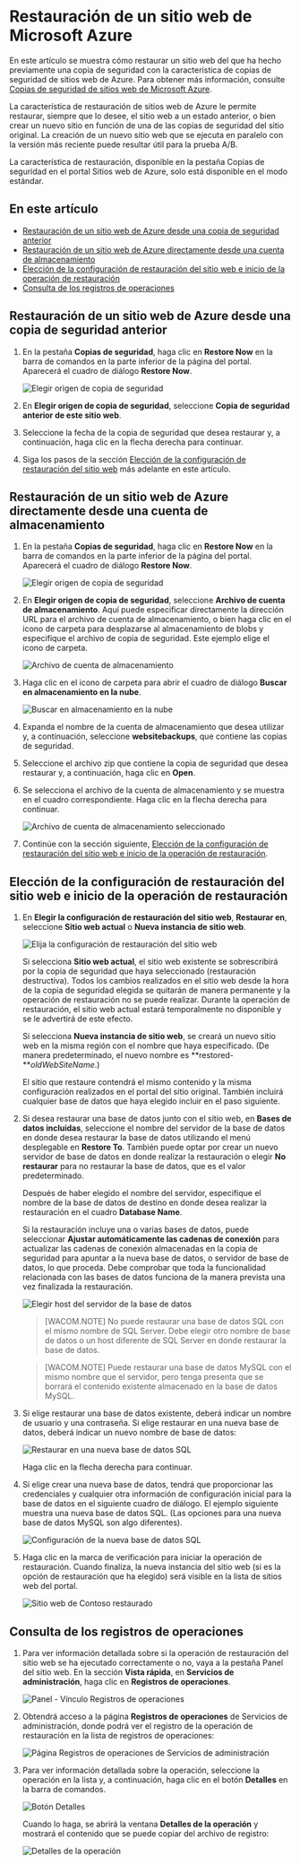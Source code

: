 <properties linkid="web-sites-restore" urlDisplayName="Restore a Microsoft Azure website" pageTitle="Restore a Microsoft Azure website" metaKeywords="Azure Websites, Restore, restoring" description="Learn how to restore your Azure websites from backup." metaCanonical="" services="web-sites" documentationCenter="" title="Restore a Microsoft Azure website" authors="cephalin"  solutions="" writer="cephalin" manager="wpickett" editor="mollybos"  />

<tags ms.service="web-sites" ms.workload="web" ms.tgt_pltfrm="na" ms.devlang="na" ms.topic="article" ms.date="01/01/1900" ms.author="cephalin" />

# Restauración de un sitio web de Microsoft Azure

En este artículo se muestra cómo restaurar un sitio web del que ha hecho previamente una copia de seguridad con la característica de copias de seguridad de sitios web de Azure. Para obtener más información, consulte [Copias de seguridad de sitios web de Microsoft Azure][Copias de seguridad de sitios web de Microsoft Azure].

La característica de restauración de sitios web de Azure le permite restaurar, siempre que lo desee, el sitio web a un estado anterior, o bien crear un nuevo sitio en función de una de las copias de seguridad del sitio original. La creación de un nuevo sitio web que se ejecuta en paralelo con la versión más reciente puede resultar útil para la prueba A/B.

La característica de restauración, disponible en la pestaña Copias de seguridad en el portal Sitios web de Azure, solo está disponible en el modo estándar.

## En este artículo

-   [Restauración de un sitio web de Azure desde una copia de seguridad anterior][Restauración de un sitio web de Azure desde una copia de seguridad anterior]
-   [Restauración de un sitio web de Azure directamente desde una cuenta de almacenamiento][Restauración de un sitio web de Azure directamente desde una cuenta de almacenamiento]
-   [Elección de la configuración de restauración del sitio web e inicio de la operación de restauración][Elección de la configuración de restauración del sitio web e inicio de la operación de restauración]
-   [Consulta de los registros de operaciones][Consulta de los registros de operaciones]

<a name="PreviousBackup"></a>

## Restauración de un sitio web de Azure desde una copia de seguridad anterior

1.  En la pestaña **Copias de seguridad**, haga clic en **Restore Now** en la barra de comandos en la parte inferior de la página del portal. Aparecerá el cuadro de diálogo **Restore Now**.

    ![Elegir origen de copia de seguridad][Elegir origen de copia de seguridad]

2.  En **Elegir origen de copia de seguridad**, seleccione **Copia de seguridad anterior de este sitio web**.
3.  Seleccione la fecha de la copia de seguridad que desea restaurar y, a continuación, haga clic en la flecha derecha para continuar.
4.  Siga los pasos de la sección [Elección de la configuración de restauración del sitio web][Elección de la configuración de restauración del sitio web e inicio de la operación de restauración] más adelante en este artículo.

<a name="StorageAccount"></a>

## Restauración de un sitio web de Azure directamente desde una cuenta de almacenamiento

1.  En la pestaña **Copias de seguridad**, haga clic en **Restore Now** en la barra de comandos en la parte inferior de la página del portal. Aparecerá el cuadro de diálogo **Restore Now**.

    ![Elegir origen de copia de seguridad][Elegir origen de copia de seguridad]

2.  En **Elegir origen de copia de seguridad**, seleccione **Archivo de cuenta de almacenamiento**. Aquí puede especificar directamente la dirección URL para el archivo de cuenta de almacenamiento, o bien haga clic en el icono de carpeta para desplazarse al almacenamiento de blobs y especifique el archivo de copia de seguridad. Este ejemplo elige el icono de carpeta.

    ![Archivo de cuenta de almacenamiento][Archivo de cuenta de almacenamiento]

3.  Haga clic en el icono de carpeta para abrir el cuadro de diálogo **Buscar en almacenamiento en la nube**.

    ![Buscar en almacenamiento en la nube][Buscar en almacenamiento en la nube]

4.  Expanda el nombre de la cuenta de almacenamiento que desea utilizar y, a continuación, seleccione **websitebackups**, que contiene las copias de seguridad.
5.  Seleccione el archivo zip que contiene la copia de seguridad que desea restaurar y, a continuación, haga clic en **Open**.
6.  Se selecciona el archivo de la cuenta de almacenamiento y se muestra en el cuadro correspondiente. Haga clic en la flecha derecha para continuar.

    ![Archivo de cuenta de almacenamiento seleccionado][Archivo de cuenta de almacenamiento seleccionado]

7.  Continúe con la sección siguiente, [Elección de la configuración de restauración del sitio web e inicio de la operación de restauración][Elección de la configuración de restauración del sitio web e inicio de la operación de restauración].

<a name="RestoreSettings"></a>

## Elección de la configuración de restauración del sitio web e inicio de la operación de restauración

1.  En **Elegir la configuración de restauración del sitio web**, **Restaurar en**, seleccione **Sitio web actual** o **Nueva instancia de sitio web**.

    ![Elija la configuración de restauración del sitio web][Elija la configuración de restauración del sitio web]

    Si selecciona **Sitio web actual**, el sitio web existente se sobrescribirá por la copia de seguridad que haya seleccionado (restauración destructiva). Todos los cambios realizados en el sitio web desde la hora de la copia de seguridad elegida se quitarán de manera permanente y la operación de restauración no se puede realizar. Durante la operación de restauración, el sitio web actual estará temporalmente no disponible y se le advertirá de este efecto.

    Si selecciona **Nueva instancia de sitio web**, se creará un nuevo sitio web en la misma región con el nombre que haya especificado. (De manera predeterminado, el nuevo nombre es **restored-***oldWebSiteName*.)

    El sitio que restaure contendrá el mismo contenido y la misma configuración realizados en el portal del sitio original. También incluirá cualquier base de datos que haya elegido incluir en el paso siguiente.

2.  Si desea restaurar una base de datos junto con el sitio web, en **Bases de datos incluidas**, seleccione el nombre del servidor de la base de datos en donde desea restaurar la base de datos utilizando el menú desplegable en **Restore To**. También puede optar por crear un nuevo servidor de base de datos en donde realizar la restauración o elegir **No restaurar** para no restaurar la base de datos, que es el valor predeterminado.

    Después de haber elegido el nombre del servidor, especifique el nombre de la base de datos de destino en donde desea realizar la restauración en el cuadro **Database Name**.

    Si la restauración incluye una o varias bases de datos, puede seleccionar **Ajustar automáticamente las cadenas de conexión** para actualizar las cadenas de conexión almacenadas en la copia de seguridad para apuntar a la nueva base de datos, o servidor de base de datos, lo que proceda. Debe comprobar que toda la funcionalidad relacionada con las bases de datos funciona de la manera prevista una vez finalizada la restauración.

    ![Elegir host del servidor de la base de datos][Elegir host del servidor de la base de datos]

    > [WACOM.NOTE] No puede restaurar una base de datos SQL con el mismo nombre de SQL Server. Debe elegir otro nombre de base de datos o un host diferente de SQL Server en donde restaurar la base de datos.

    > [WACOM.NOTE] Puede restaurar una base de datos MySQL con el mismo nombre que el servidor, pero tenga presenta que se borrará el contenido existente almacenado en la base de datos MySQL.

3.  Si elige restaurar una base de datos existente, deberá indicar un nombre de usuario y una contraseña. Si elige restaurar en una nueva base de datos, deberá indicar un nuevo nombre de base de datos:

    ![Restaurar en una nueva base de datos SQL][Restaurar en una nueva base de datos SQL]

    Haga clic en la flecha derecha para continuar.

4.  Si elige crear una nueva base de datos, tendrá que proporcionar las credenciales y cualquier otra información de configuración inicial para la base de datos en el siguiente cuadro de diálogo. El ejemplo siguiente muestra una nueva base de datos SQL. (Las opciones para una nueva base de datos MySQL son algo diferentes).

    ![Configuración de la nueva base de datos SQL][Configuración de la nueva base de datos SQL]

5.  Haga clic en la marca de verificación para iniciar la operación de restauración. Cuando finaliza, la nueva instancia del sitio web (si es la opción de restauración que ha elegido) será visible en la lista de sitios web del portal.

    ![Sitio web de Contoso restaurado][Sitio web de Contoso restaurado]

<a name="OperationLogs"></a>

## Consulta de los registros de operaciones

1.  Para ver información detallada sobre si la operación de restauración del sitio web se ha ejecutado correctamente o no, vaya a la pestaña Panel del sitio web. En la sección **Vista rápida**, en **Servicios de administración**, haga clic en **Registros de operaciones**.

    ![Panel - Vínculo Registros de operaciones][Panel - Vínculo Registros de operaciones]

2.  Obtendrá acceso a la página **Registros de operaciones** de Servicios de administración, donde podrá ver el registro de la operación de restauración en la lista de registros de operaciones:

    ![Página Registros de operaciones de Servicios de administración][Página Registros de operaciones de Servicios de administración]

3.  Para ver información detallada sobre la operación, seleccione la operación en la lista y, a continuación, haga clic en el botón **Detalles** en la barra de comandos.

    ![Botón Detalles][Botón Detalles]

    Cuando lo haga, se abrirá la ventana **Detalles de la operación** y mostrará el contenido que se puede copiar del archivo de registro:

    ![Detalles de la operación][Detalles de la operación]

<!-- IMAGES -->

  [Copias de seguridad de sitios web de Microsoft Azure]: http://www.windowsazure.com/es-es/documentation/articles/web-sites-backup/
  [Restauración de un sitio web de Azure desde una copia de seguridad anterior]: #PreviousBackup
  [Restauración de un sitio web de Azure directamente desde una cuenta de almacenamiento]: #StorageAccount
  [Elección de la configuración de restauración del sitio web e inicio de la operación de restauración]: #RestoreSettings
  [Consulta de los registros de operaciones]: #OperationLogs
  [Elegir origen de copia de seguridad]: ./media/web-sites-restore/01ChooseBackupSource.png
  [Archivo de cuenta de almacenamiento]: ./media/web-sites-restore/02StorageAccountFile.png
  [Buscar en almacenamiento en la nube]: ./media/web-sites-restore/03BrowseCloudStorage.png
  [Archivo de cuenta de almacenamiento seleccionado]: ./media/web-sites-restore/04StorageAccountFileSelected.png
  [Elija la configuración de restauración del sitio web]: ./media/web-sites-restore/05ChooseRestoreSettings.png
  [Elegir host del servidor de la base de datos]: ./media/web-sites-restore/06ChooseDBServer.png
  [Restaurar en una nueva base de datos SQL]: ./media/web-sites-restore/07RestoreToNewSQLDB.png
  [Configuración de la nueva base de datos SQL]: ./media/web-sites-restore/08NewSQLDBConfig.png
  [Sitio web de Contoso restaurado]: ./media/web-sites-restore/09RestoredContosoWebSite.png
  [Panel - Vínculo Registros de operaciones]: ./media/web-sites-restore/10DashboardOperationLogsLink.png
  [Página Registros de operaciones de Servicios de administración]: ./media/web-sites-restore/11ManagementServicesOperationLogsList.png
  [Botón Detalles]: ./media/web-sites-restore/12DetailsButton.png
  [Detalles de la operación]: ./media/web-sites-restore/13OperationDetails.png
